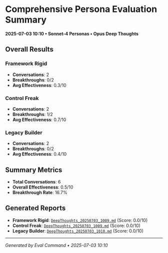 # Comprehensive Persona Evaluation Summary
**2025-07-03 10:10 • Sonnet-4 Personas • Opus Deep Thoughts**

## Overall Results

### Framework Rigid
- **Conversations**: 2
- **Breakthroughs**: 0/2
- **Avg Effectiveness**: 0.3/10

### Control Freak
- **Conversations**: 2
- **Breakthroughs**: 1/2
- **Avg Effectiveness**: 0.7/10

### Legacy Builder
- **Conversations**: 2
- **Breakthroughs**: 0/2
- **Avg Effectiveness**: 0.4/10

## Summary Metrics
- **Total Conversations**: 6
- **Overall Effectiveness**: 0.5/10
- **Breakthrough Rate**: 16.7%

## Generated Reports
- **Framework Rigid**: [`DeepThoughts_20250703_1009.md`](docs/prototype/DeepThoughts/DeepThoughts_20250703_1009.md) (Score: 0.0/10)
- **Control Freak**: [`DeepThoughts_20250703_1009.md`](docs/prototype/DeepThoughts/DeepThoughts_20250703_1009.md) (Score: 0.0/10)
- **Legacy Builder**: [`DeepThoughts_20250703_1010.md`](docs/prototype/DeepThoughts/DeepThoughts_20250703_1010.md) (Score: 0.0/10)

---
*Generated by Eval Command • 2025-07-03 10:10*
